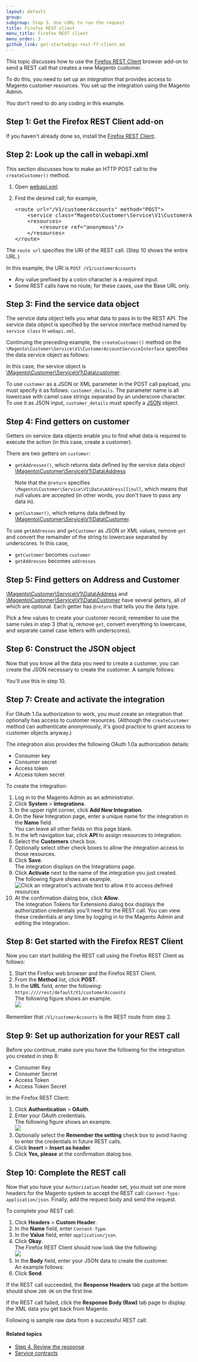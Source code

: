 ```yaml
---
layout: default
group:
subgroup: Step 3. Use cURL to run the request
title: Firefox REST client
menu_title: Firefox REST client
menu_order: 3
github_link: get-started/gs-rest-ff-client.md
---
```


This topic discusses how to use the <a href="https://addons.mozilla.org/en-US/firefox/addon/restclient/" target="_blank">Firefox REST Client</a> browser add-on to send a REST call that creates a new Magento customer.

To do this, you need to set up an _integration_ that provides access to Magento customer resources. You set up the integration using the Magento Admin.

You don't need to do any coding in this example.

<div id="accordion">
<h2>Step 1: Get the Firefox REST Client add-on</h2>
<div><p>If you haven't already done so, install the <a href="https://addons.mozilla.org/en-US/firefox/addon/restclient/" target="_blank">Firefox REST Client</a>.</p>
</div>

<h2>Step 2: Look up the call in webapi.xml</h2>
<div><p>This section discusses how to make an HTTP POST call to the <code>createCustomer()</code> method.</p>
<ol><li>Open <a href="{{ site.mage2000url }}app/code/Magento/Customer/etc/webapi.xml" target="_blank">webapi.xml</a>.</li>
<li><p>Find the desired call; for example,</p>
<pre>
&lt;route url="/V1/customerAccounts" method="POST">
    &lt;service class="Magento\Customer\Service\V1\CustomerAccountServiceInterface" method="createCustomer"/>
    &lt;resources>
        &lt;resource ref="anonymous"/>
    &lt;/resources>
&lt;/route>
</pre></li></ol>
<p>The <code>route url</code> specifies the URI of the REST call. (Step 10 shows the entire URL.)</p>
<p>In this example, the URI is <code>POST /V1/customerAccounts</code></p>
<div class="bs-callout bs-callout-info" id="info">
  <ul class="note"><li>Any value prefixed by a colon character is a required input.</li>
  <li>Some REST calls have no route; for these cases, use the Base URL only.</li></ul>
  </div>

</div>

<h2>Step 3: Find the service data object</h2>
<div>
<p>The service data object tells you what data to pass in to the REST API. The service data object is specified by the service interface method named by <code>service class</code> in <code>webapi.xml</code>.</p>
<p>Continuing the preceding example, the <code>createCustomer()</code> method on the <code>\Magento\Customer\Service\V1\CustomerAccountServiceInterface</code> specifies the data service object as follows:</p>
<script src="https://gist.github.com/xcomSteveJohnson/9775420.js"></script>
<p>In this case, the service object is <a href="{{ site.mage2000url }}app/code/Magento/Customer/Service/V1/Data/customer.php" target="_blank">\Magento\Customer\Service\V1\Data\customer</a>.</p>
<div class="bs-callout bs-callout-info" id="info">
  <p>To use <code>customer</code> as a JSON or XML parameter in the POST call payload, you must specify it as follows: <code>customer_details</code>. The parameter name is all lowercase with camel case strings separated by an underscore character. To use it as JSON input, <code>customer_details</code> must specify a <a href="http://www.json.com/" target="_blank">JSON</a> object.</p>
  </div>
</div>

<h2>Step 4: Find getters on customer</h2>
<div>
<p>Getters on service data objects enable you to find what data is required to execute the action (in this case, create a customer).</p>
<p>There are two getters on <code>customer</code>:</p>
<ul><li><p><code>getAddresses()</code>, which returns data defined by the service data object <a href="{{ site.mage2000url }}app/code/Magento/Customer/Service/V1/Data/Address.php" target="_blank">\Magento\Customer\Service\V1\Data\Address</a></p>
<p>Note that the <code>@return</code> specifies <code>\Magento\Customer\Service\V1\Data\Address[]|null</code>, which means that null values are accepted (in other words, you don't have to pass any data in).</p></li>
<li><code>getCustomer()</code>, which returns data defined by <a href="{{ site.mage2000url }}app/code/Magento/Customer/Service/V1/Data/Customer.php" target="_blank">\Magento\Customer\Service\V1\Data\Customer</a>.</li></ul>
<div class="bs-callout bs-callout-info" id="info">
<p>To use <code>getAddresses</code> and <code>getCustomer</code> as JSON or XML values, remove <code>get</code> and convert the remainder of the string to lowercase separated by underscores. In this case,</p>
  <ul class="note"><li><code>getCustomer</code> becomes <code>customer</code></li>
<li><code>getAddresses</code> becomes <code>addresses</code></li></ul>
  </div>
</div>

<h2>Step 5: Find getters on Address and Customer</h2>
<div>
<p><a href="{{ site.mage2000url }}app/code/Magento/Customer/Service/V1/Data/Address.php" target="_blank">\Magento\Customer\Service\V1\Data\Address</a> and <a href="{{ site.mage2000url }}app/code/Magento/Customer/Service/V1/Data/Customer.php" target="_blank">\Magento\Customer\Service\V1\Data\Customer</a> have several getters, all of which are optional. Each getter has <code>@return</code> that tells you the data type.</p>
<p>Pick a few values to create your customer record; remember to use the same rules in step 3 (that is, remove <code>get</code>, convert everything to lowercase, and separate camel case letters with underscores).</p>
</div>

<h2>Step 6: Construct the JSON object</h2>
<div><p>Now that you know all the data you need to create a customer, you can create the JSON necessary to create the customer. A sample follows:</p>
<script src="https://gist.github.com/xcomSteveJohnson/3901c6cf9d41964bd319.js"></script>
<p>You'll use this in step 10.</p>
</div>

<h2>Step 7: Create and activate the integration</h2>
<div><p>For OAuth 1.0a authorization to work, you must create an integration that optionally has access to customer resources. (Although the <code>createCustomer</code> method can authenticate anonymously, it's good practice to grant access to customer objects anyway.)</p>
<p>The integration also provides the following OAuth 1.0a authorization details:</p>
<ul><li>Consumer key</li>
<li>Consumer secret</li>
<li>Access token</li>
<li>Access token secret</li></ul>
<p>To create the integration:</p>
<ol><li>Log in to the Magento Admin as an administrator.</li>
<li>Click <strong>System</strong> > <strong>Integrations</strong>.</li>
<li>In the upper right corner, click <strong>Add New Integration</strong>.</li>
<li>On the New Integration page, enter a unique name for the integration in the <strong>Name</strong> field.<br>
You can leave all other fields on this page blank.</li>
<li>In the left navigation bar, click <strong>API</strong> to assign resources to integration.</li>
<li>Select the <strong>Customers</strong> check box.</li>
<li>Optionally select other check boxes to allow the integration access to those resources.</li>
<li>Click <strong>Save</strong>.<br>
The integration displays on the Integrations page.<br></li>
<li>Click <strong>Activate</strong> next to the name of the integration you just created.<br>
The following figure shows an example.<br>
<img src="{{ site.baseurl }}common/images/rest_create-integration1.png" alt="Click an integration's activate text to allow it to access defined resources"></li>
<li>At the confirmation dialog box, click <strong>Allow</strong>.<br>
The Integration Tokens for Extensions dialog box displays the authorization credentials you'll need for the REST call. You can view these credentials at any time by logging in to the Magento Admin and editing the integration.</li></ol>
</div>

<h2>Step 8: Get started with the Firefox REST Client</h2>
<div><p>Now you can start building the REST call using the Firefox REST Client as follows:</p>
<ol><li>Start the Firefox web browser and the Firefox REST Client.</li>
<li>From the <strong>Method</strong> list, click <strong>POST</strong>.</li>
<li>In the <strong>URL</strong> field, enter the following:<br>
<code>https://<your Magento host or IP>/<your Magento install dir>/rest/default/V1/customerAccounts</code><br>
The following figure shows an example.<br>
<img src="{{ site.baseurl }}common/images/rest_ff-rest-initial-url.png"></li></ol>
<div class="bs-callout bs-callout-info" id="info">
  <p>Remember that <code>/V1/customerAccounts</code> is the REST route from step 2.</p>
  </div>
</div>

<h2>Step 9: Set up authorization for your REST call</h2>
<div>
<p>Before you continue, make sure you have the following for the integration you created in step 8:</p>
<ul><li>Consumer Key</li>
<li>Consumer Secret</li>
<li>Access Token</li>
<li>Access Token Secret</li></ul>
<p>In the Firefox REST Client:</p>
<ol><li>Click <strong>Authentication</strong> > <strong>OAuth</strong>.</li>
<li>Enter your OAuth credentials.<br>
The following figure shows an example.<br>
<img src="{{ site.baseurl }}common/images/rest_oauth-creds.png"></li>
<li>Optionally select the <strong>Remember the setting</strong> check box to avoid having to enter the credentials in future REST calls.</li>
<li>Click <strong>Insert</strong> > <strong>Insert as header</strong>.</li>
<li>Click <strong>Yes, please</strong> at the confirmation dialog box.</li></ol>
</div>

<h2>Step 10: Complete the REST call</h2>
<div>
<p>Now that you have your <code>Authorization</code> header set, you must set one more headers for the Magento system to accept the REST call: <code>Content-Type: application/json</code>. Finally, add the request body and send the request.</p>
<p>To complete your REST call:</p>
<ol><li>Click <strong>Headers</strong> > <strong>Custom Header</strong>.</li>
<li>In the <strong>Name</strong> field, enter <code>Content-Type</code>.</li>
<li>In the <strong>Value</strong> field, enter <code>application/json</code>.</li>
<li>Click <strong>Okay</strong>.<br>
The Firefox REST Client should now look like the following:<br>
<img src="{{ site.baseurl }}common/images/rest_client-with-headers.png"></li>
<li>In the <strong>Body</strong> field, enter your JSON data to create the customer.<br>
An example follows:<br>
<script src="https://gist.github.com/xcomSteveJohnson/3901c6cf9d41964bd319.js"></script></li>
<li>Click <strong>Send</strong>.</li></ol>
<p>If the REST call succeeded, the <strong>Response Headers</strong> tab page at the bottom should show <code>200 OK</code> on the first line.</p>
<p>If the REST call failed, click the <strong>Response Body (Raw)</strong> tab page to display the XML data you get back from Magento.</p>
<p>Following is sample raw data from a successful REST call:</p>
<script src="https://gist.github.com/xcomSteveJohnson/fed484b41f9fbdd46331.js"></script>

<h4 id="svcs_rest_reltop">Related topics</h4>


<ul><li><a href="{{ site.gdeurl }}get-started/gs-web-api-response.html">Step 4. Review the response</a></li>
<li><a href="{{ site.gdeurl }}extension-dev-guide/service-contracts/service-contracts.html">Service contracts</a></li>
</ul>

